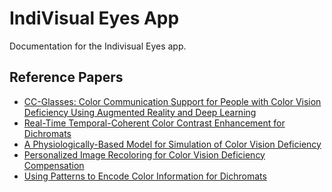 # IndiVisual Eyes App

Documentation for the Indivisual Eyes app.

## Reference Papers

* [CC-Glasses: Color Communication Support for People with Color Vision
  Deficiency Using Augmented Reality and Deep Learning](papers/2023CC-GlassAHs2023.pdf)
* [Real-Time Temporal-Coherent Color Contrast Enhancement
  for Dichromats](papers/Machado_Oliveira_EuroVis2010.pdf)
* [A Physiologically-Based Model for Simulation of Color Vision Deficiency](papers/Machado_Oliveira_Fernandes_CVD_Vis2009_final.pdf)
* [Personalized Image Recoloring for Color Vision
  Deficiency Compensation](papers/Personalized_Image_Recoloring_for_Color_Vision_Deficiency_Compensation.pdf)
* [Using Patterns to Encode Color Information for Dichromats](papers/Using_Patterns_to_Encode_Color_Information_for_Dic.pdf)
